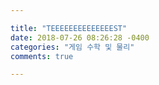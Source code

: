 ```yaml
---

title: "TEEEEEEEEEEEEEEST"
date: 2018-07-26 08:26:28 -0400
categories: "게임 수학 및 물리"
comments: true

---
```


